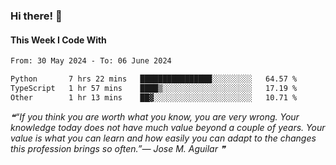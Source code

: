 ### Hi there! 👋

#### This Week I Code With
<!--START_SECTION:waka-->

```txt
From: 30 May 2024 - To: 06 June 2024

Python       7 hrs 22 mins   ████████████████░░░░░░░░░   64.57 %
TypeScript   1 hr 57 mins    ████▒░░░░░░░░░░░░░░░░░░░░   17.19 %
Other        1 hr 13 mins    ██▓░░░░░░░░░░░░░░░░░░░░░░   10.71 %
```

<!--END_SECTION:waka-->

<!--STARTS_HERE_QUOTE_README-->
<i>❝“If you think you are worth what you know, you are very wrong.  Your knowledge today does not have much value beyond a couple of years.  Your value is what you can learn and how easily you can adapt to the changes this profession brings so often.”— Jose M. Aguilar   ❞</i>
<!--ENDS_HERE_QUOTE_README-->
